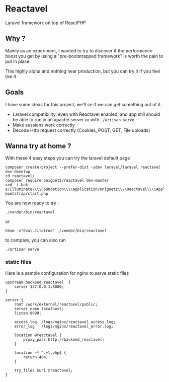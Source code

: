 # Reactavel

Laravel framework on top of ReactPHP

## Why ?
Mainly as an experiment, I wanted to try to discover if the performance boost you get by using a "pre-bootstrapped framework" is worth the pain to put in place.

This highly alpha and nothing near production, but you can try it if you feel like it

## Goals

I have some ideas for this project, we'll se if we can get something out of it.

- Laravel compatibility, even with Reactavel enabled, and app still should be able to run in an apache server or with `./artisan serve`
- Make sessions work correctly
- Decode Http request correctly (Cookies, POST, GET, File uploads)


## Wanna try at home ?

With these 4 easy steps you can try the laravel default page

```
composer create-project --prefer-dist -sdev laravel/laravel reactavel dev-develop
cd reactavel/
composer require onigoetz/reactavel dev-master
sed -i.bak s/Illuminate\\\\Foundation\\\\Application/Onigoetz\\\\Reactavel\\\\Application/g bootstrap/start.php
```

You are now ready to try :

```
./vendor/bin/reactavel 
```

or

```
hhvm -v"Eval.Jit=true" ./vendor/bin/reactavel
```

to compare, you can also run 

```
./artisan serve
```

### static files

Here is a sample configuration for nginx to serve static files

```
upstream backend_reactavel  {
    server 127.0.0.1:8080;
}

server {
    root /work/external/reactavel/public;
    server_name localhost;
	listen 8090;	
	
    access_log  /logs/nginx/reactavel_access.log;
    error_log   /logs/nginx/reactavel_error.log;
	
	location @reactavel {
		proxy_pass http://backend_reactavel;
	}
	
	location ~* ^.+\.php$ {
		return 404;
	}
	
    try_files $uri @reactavel;
}
```